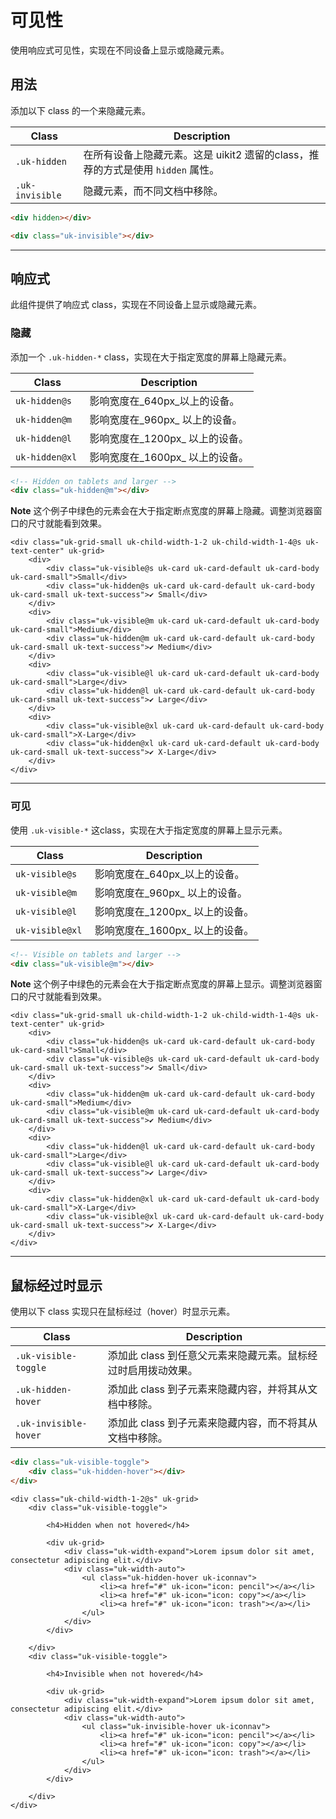 # 可见性

<p class="uk-text-lead">使用响应式可见性，实现在不同设备上显示或隐藏元素。</p>

## 用法

添加以下 class 的一个来隐藏元素。

| Class	| Description |
| --- | --- |
| `.uk-hidden`	| 在所有设备上隐藏元素。这是 uikit2 遗留的class，推荐的方式是使用 `hidden` 属性。 |
| `.uk-invisible`	| 隐藏元素，而不同文档中移除。 |

```html
<div hidden></div>

<div class="uk-invisible"></div>
```

***

## 响应式

此组件提供了响应式 class，实现在不同设备上显示或隐藏元素。

### 隐藏

添加一个 `.uk-hidden-*` class，实现在大于指定宽度的屏幕上隐藏元素。

| Class	| Description |
| --- | --- |
| `uk-hidden@s` | 影响宽度在_640px_以上的设备。 |
| `uk-hidden@m` | 影响宽度在_960px_ 以上的设备。|
| `uk-hidden@l` | 影响宽度在_1200px_ 以上的设备。 |
| `uk-hidden@xl` | 影响宽度在_1600px_ 以上的设备。 |

```html
<!-- Hidden on tablets and larger -->
<div class="uk-hidden@m"></div>
```

**Note** 这个例子中绿色的元素会在大于指定断点宽度的屏幕上隐藏。调整浏览器窗口的尺寸就能看到效果。

```example
<div class="uk-grid-small uk-child-width-1-2 uk-child-width-1-4@s uk-text-center" uk-grid>
    <div>
        <div class="uk-visible@s uk-card uk-card-default uk-card-body uk-card-small">Small</div>
        <div class="uk-hidden@s uk-card uk-card-default uk-card-body uk-card-small uk-text-success">✔ Small</div>
    </div>
    <div>
        <div class="uk-visible@m uk-card uk-card-default uk-card-body uk-card-small">Medium</div>
        <div class="uk-hidden@m uk-card uk-card-default uk-card-body uk-card-small uk-text-success">✔ Medium</div>
    </div>
    <div>
        <div class="uk-visible@l uk-card uk-card-default uk-card-body uk-card-small">Large</div>
        <div class="uk-hidden@l uk-card uk-card-default uk-card-body uk-card-small uk-text-success">✔ Large</div>
    </div>
    <div>
        <div class="uk-visible@xl uk-card uk-card-default uk-card-body uk-card-small">X-Large</div>
        <div class="uk-hidden@xl uk-card uk-card-default uk-card-body uk-card-small uk-text-success">✔ X-Large</div>
    </div>
</div>
```

***

### 可见

使用 `.uk-visible-*` 这class，实现在大于指定宽度的屏幕上显示元素。

| Class	| Description |
| --- | --- |
| `uk-visible@s` |  影响宽度在_640px_以上的设备。  |
| `uk-visible@m` | 影响宽度在_960px_ 以上的设备。 |
| `uk-visible@l` | 影响宽度在_1200px_ 以上的设备。 |
| `uk-visible@xl` | 影响宽度在_1600px_ 以上的设备。 |

```html
<!-- Visible on tablets and larger -->
<div class="uk-visible@m"></div>
```

**Note** 这个例子中绿色的元素会在大于指定断点宽度的屏幕上显示。调整浏览器窗口的尺寸就能看到效果。

```example
<div class="uk-grid-small uk-child-width-1-2 uk-child-width-1-4@s uk-text-center" uk-grid>
    <div>
        <div class="uk-hidden@s uk-card uk-card-default uk-card-body uk-card-small">Small</div>
        <div class="uk-visible@s uk-card uk-card-default uk-card-body uk-card-small uk-text-success">✔ Small</div>
    </div>
    <div>
        <div class="uk-hidden@m uk-card uk-card-default uk-card-body uk-card-small">Medium</div>
        <div class="uk-visible@m uk-card uk-card-default uk-card-body uk-card-small uk-text-success">✔ Medium</div>
    </div>
    <div>
        <div class="uk-hidden@l uk-card uk-card-default uk-card-body uk-card-small">Large</div>
        <div class="uk-visible@l uk-card uk-card-default uk-card-body uk-card-small uk-text-success">✔ Large</div>
    </div>
    <div>
        <div class="uk-hidden@xl uk-card uk-card-default uk-card-body uk-card-small">X-Large</div>
        <div class="uk-visible@xl uk-card uk-card-default uk-card-body uk-card-small uk-text-success">✔ X-Large</div>
    </div>
</div>
```

***

## 鼠标经过时显示

使用以下 class 实现只在鼠标经过（hover）时显示元素。

| Class             	| Description                                                              |
| --------------------- | ------------------------------------------------------------------------ |
| `.uk-visible-toggle`  | 添加此 class 到任意父元素来隐藏元素。鼠标经过时启用拨动效果。 |
| `.uk-hidden-hover`    | 添加此 class 到子元素来隐藏内容，并将其从文档中移除。 |
| `.uk-invisible-hover` | 添加此 class 到子元素来隐藏内容，而不将其从文档中移除。 |

```html
<div class="uk-visible-toggle">
    <div class="uk-hidden-hover"></div>
</div>
```

```example
<div class="uk-child-width-1-2@s" uk-grid>
    <div class="uk-visible-toggle">

        <h4>Hidden when not hovered</h4>

        <div uk-grid>
            <div class="uk-width-expand">Lorem ipsum dolor sit amet, consectetur adipiscing elit.</div>
            <div class="uk-width-auto">
                <ul class="uk-hidden-hover uk-iconnav">
                    <li><a href="#" uk-icon="icon: pencil"></a></li>
                    <li><a href="#" uk-icon="icon: copy"></a></li>
                    <li><a href="#" uk-icon="icon: trash"></a></li>
                </ul>
            </div>
        </div>

    </div>
    <div class="uk-visible-toggle">

        <h4>Invisible when not hovered</h4>

        <div uk-grid>
            <div class="uk-width-expand">Lorem ipsum dolor sit amet, consectetur adipiscing elit.</div>
            <div class="uk-width-auto">
                <ul class="uk-invisible-hover uk-iconnav">
                    <li><a href="#" uk-icon="icon: pencil"></a></li>
                    <li><a href="#" uk-icon="icon: copy"></a></li>
                    <li><a href="#" uk-icon="icon: trash"></a></li>
                </ul>
            </div>
        </div>

    </div>
</div>
```

